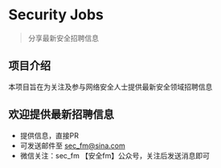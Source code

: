 # Security Jobs

> 分享最新安全招聘信息

## 项目介绍

本项目旨在为关注及参与网络安全人士提供最新安全领域招聘信息

## 欢迎提供最新招聘信息

- 提供信息，直接PR
- 可发送邮件至 sec_fm@sina.com
- 微信关注：sec_fm 【安全fm】公众号，关注后发送消息即可


